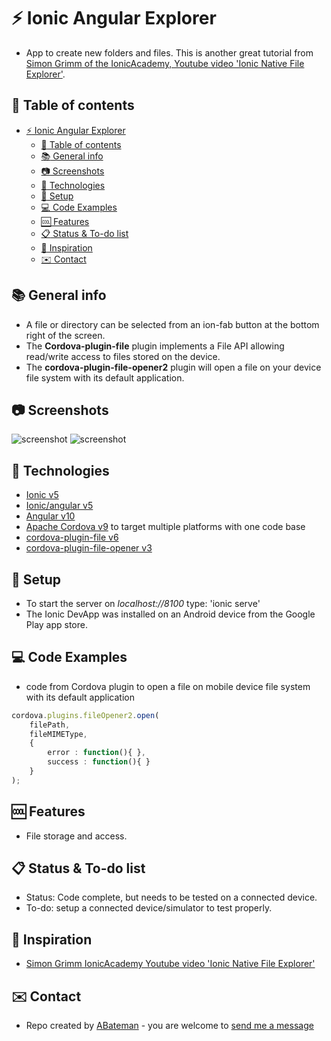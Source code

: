 # :zap: Ionic Angular Explorer

* App to create new folders and files. This is another great tutorial from [Simon Grimm of the IonicAcademy, Youtube video 'Ionic Native File Explorer'](https://www.youtube.com/watch?v=pDqG3iYDdM0&t=141s).

## :page_facing_up: Table of contents

* [:zap: Ionic Angular Explorer](#zap-ionic-angular-explorer)
  * [:page_facing_up: Table of contents](#page_facing_up-table-of-contents)
  * [:books: General info](#books-general-info)
  * [:camera: Screenshots](#camera-screenshots)
  * [:signal_strength: Technologies](#signal_strength-technologies)
  * [:floppy_disk: Setup](#floppy_disk-setup)
  * [:computer: Code Examples](#computer-code-examples)
  * [:cool: Features](#cool-features)
  * [:clipboard: Status & To-do list](#clipboard-status--to-do-list)
  * [:clap: Inspiration](#clap-inspiration)
  * [:envelope: Contact](#envelope-contact)

## :books: General info

* A file or directory can be selected from an ion-fab button at the bottom right of the screen.
* The **Cordova-plugin-file** plugin implements a File API allowing read/write access to files stored on the device.
* The **cordova-plugin-file-opener2** plugin will open a file on your device file system with its default application.

## :camera: Screenshots

![screenshot](./img/.png)
![screenshot](./img/.png)

## :signal_strength: Technologies

* [Ionic v5](https://ionicframework.com/)
* [Ionic/angular v5](https://ionicframework.com/)
* [Angular v10](https://angular.io/)
* [Apache Cordova v9](https://cordova.apache.org/) to target multiple platforms with one code base
* [cordova-plugin-file v6](https://cordova.apache.org/docs/en/latest/reference/cordova-plugin-file/)
* [cordova-plugin-file-opener v3](https://www.npmjs.com/package/cordova-plugin-file-opener2)

## :floppy_disk: Setup

* To start the server on _localhost://8100_ type: 'ionic serve'
* The Ionic DevApp was installed on an Android device from the Google Play app store.

## :computer: Code Examples

* code from Cordova plugin to open a file on mobile device file system with its default application

```typescript
cordova.plugins.fileOpener2.open(
    filePath,
    fileMIMEType,
    {
        error : function(){ },
        success : function(){ }
    }
);
```

## :cool: Features

* File storage and access.

## :clipboard: Status & To-do list

* Status: Code complete, but needs to be tested on a connected device.
* To-do: setup a connected device/simulator to test properly.

## :clap: Inspiration

* [Simon Grimm IonicAcademy Youtube video 'Ionic Native File Explorer'](https://www.youtube.com/watch?v=pDqG3iYDdM0&t=141s)

## :envelope: Contact

* Repo created by [ABateman](https://www.andrewbateman.org) - you are welcome to [send me a message](https://andrewbateman.org/contact)
